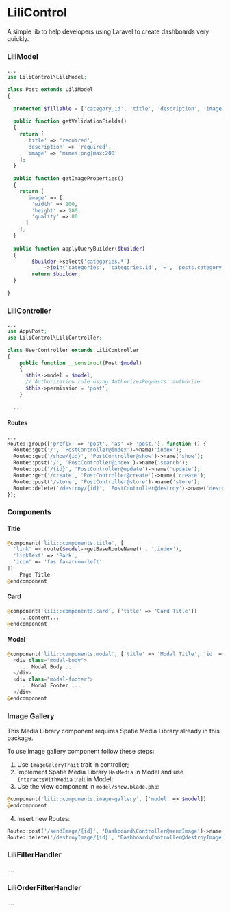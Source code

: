 # LiliControl

A simple lib to help developers using Laravel to create dashboards very quickly.

### LiliModel

```php
...
use LiliControl\LiliModel;

class Post extends LiliModel 
{
  
  protected $fillable = ['category_id', 'title', 'description', 'image'];
  
  public function getValidationFields()
  {
    return [
      'title' => 'required',
      'description' => 'required',
      'image' => 'mimes:png|max:200'
    ];
  }
  
  public function getImageProperties()
  {
    return [
      'image' => [
        'width' => 200,
        'height' => 200,
        'quality' => 80
      ]
    ];
  }
  
  public function applyQueryBuilder($builder)
  {
    	$builder->select('categories.*')
        	->join('categories', 'categories.id', '=', 'posts.category_id');
    	return $builder;
  }
  
}
```

### LiliController

```php
...
use App\Post;
use LiliControl\LiliController;

class UserController extends LiliController
{
    public function __construct(Post $model) 
    {
      $this->model = $model;
      // Authorization rule using AuthorizesRequests::authorize
      $this->permission = 'post'; 
    }
  
  ...

```

#### Routes

```php
...
Route::group(['prefix' => 'post', 'as' => 'post.'], function () {
  Route::get('/', 'PostController@index')->name('index');
  Route::get('/show/{id}', 'PostController@show')->name('show');
  Route::post('/', 'PostController@index')->name('search');
  Route::put('/{id}', 'PostController@update')->name('update');
  Route::get('/create', 'PostController@create')->name('create');
  Route::post('/store', 'PostController@store')->name('store');
  Route::delete('/destroy/{id}', 'PostController@destroy')->name('destroy');
});
```

### Components

#### Title

```php
@component('lili::components.title', [
  'link' => route($model->getBaseRouteName() . '.index'),
  'linkText' => 'Back',
  'icon' => 'fas fa-arrow-left'
])
	Page Title
@endcomponent
```

#### Card

```php
@component('lili::components.card', ['title' => 'Card Title'])
	...content...
@endcomponent
```

#### Modal

```php
@component('lili::components.modal', ['title' => 'Modal Title', 'id' => 'id-modal'])
  <div class="modal-body">
    ... Modal Body ...
  </div>
  <div class="modal-footer">
    ... Modal Footer ...
  </div>
@endcomponent
```

### Image Gallery

This Media Library component requires Spatie Media Library already in this package.

To use image gallery component follow these steps:

1. Use `ImageGaleryTrait` trait in controller;
2. Implement Spatie Media Library `HasMedia` in Model and use `InteractsWithMedia` trait in Model;
3. Use the view component in `model/show.blade.php`:

```php
@component('lili::components.image-gallery', ['model' => $model])
@endcomponent
```
4. Insert new Routes:

```php
Route::post('/sendImage/{id}', 'Dashboard\Controller@sendImage')->name('sendImage');
Route::delete('/destroyImage/{id}', 'Dashboard\Controller@destroyImage')->name('destroyImage');
```

### LiliFilterHandler

....

### LiliOrderFilterHandler

....
